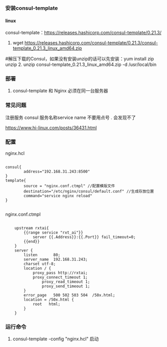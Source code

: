 ### 安装consul-template

#### linux 
consul-template：https://releases.hashicorp.com/consul-template/0.21.3/
1. wget https://releases.hashicorp.com/consul-template/0.21.3/consul-template_0.21.3_linux_amd64.zip

#解压下载的Consul，如果没有安装unzip的话可以先安装：yum install zip unzip
2. unzip consul-template_0.21.3_linux_amd64.zip -d /usr/local/bin

### 部署
1. consul-template 和 Nginx 必须在同一台服务器 

### 常见问题
注册服务 consul 服务名称service name 不要用点号 . 会发现不了

https://www.hi-linux.com/posts/36431.html

### 配置

nginx.hcl

```  

consul{
        address="192.168.31.243:8500"
}
template{
        source = "nginx.conf.ctmpl" //配置模版文件
        destination="/etc/nginx/consul/default.conf" //生成存放位置
        command="service nginx reload"
}


```

nginx.conf.ctmpl

```  

    upstream rxtai{
        {{range service "rxt_ai"}}    
            server {{.Address}}:{{.Port}} fail_timeout=0;    
        {{end}}    
    }
    server {
        listen       80;
        server_name  192.168.31.243;
        charset utf-8;
        location / {
            proxy_pass http://rxtai;
            proxy_connect_timeout 1;
                proxy_read_timeout 1;
                proxy_send_timeout 1;
        }
        error_page   500 502 503 504  /50x.html;
        location = /50x.html {
            root   html;
        }
    }

```

### 运行命令 

1. consul-template -config "nginx.hcl" 启动



